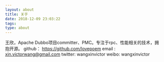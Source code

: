 ```yaml
---
layout: about
title: 关于
date: 2018-12-09 23:03:22
tags:
type: about
---
```

王欣，Apache Dubbo项目committer、PMC。专注于rpc、性能相关的技术，拥抱开源。
github： https://github.com/lovepoem
email :  xin.victorwang@gmail.com
twitter: wangxinvictor
weibo:   wangxinvictor
